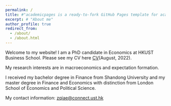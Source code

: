 ```yaml
---
permalink: /
title: #"academicpages is a ready-to-fork GitHub Pages template for academic personal websites"
excerpt: # "About me"
author_profile: true
redirect_from: 
  - /about/
  - /about.html
---
```


Welcome to my website! I am a PhD candidate in Economics at HKUST Business School. Please see my CV here [CV](https://github.com/zhenghua-QI/zhenghua-qi.github.io/files/CV_AUG30.pdf)(August, 2022).

My research interests are in macroeconomics and expectation formation. 

I received my bachelor degree in Finance from Shandong University and my master degree in Finance and Economics with distinction from London School of Economics and Political Science.

My contact information: zqiae@connect.ust.hk

